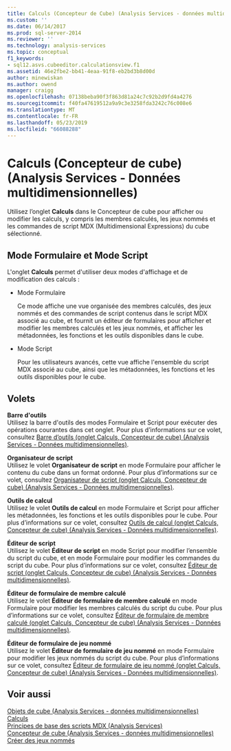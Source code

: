 ```yaml
---
title: Calculs (Concepteur de Cube) (Analysis Services - données multidimensionnelles) | Microsoft Docs
ms.custom: ''
ms.date: 06/14/2017
ms.prod: sql-server-2014
ms.reviewer: ''
ms.technology: analysis-services
ms.topic: conceptual
f1_keywords:
- sql12.asvs.cubeeditor.calculationsview.f1
ms.assetid: 46e2fbe2-bb41-4eaa-91f8-eb2bd3b8d00d
author: minewiskan
ms.author: owend
manager: craigg
ms.openlocfilehash: 07138beba90f3f863d81a24c7c92b2d9fd4a4276
ms.sourcegitcommit: f40fa47619512a9a9c3e3258fda3242c76c008e6
ms.translationtype: MT
ms.contentlocale: fr-FR
ms.lasthandoff: 05/23/2019
ms.locfileid: "66088288"
---
```

# <a name="calculations-cube-designer-analysis-services---multidimensional-data"></a>Calculs (Concepteur de cube) (Analysis Services - Données multidimensionnelles)
  Utilisez l’onglet **Calculs** dans le Concepteur de cube pour afficher ou modifier les calculs, y compris les membres calculés, les jeux nommés et les commandes de script MDX (Multidimensional Expressions) du cube sélectionné.  
  
## <a name="form-view-and-script-view"></a>Mode Formulaire et Mode Script  
 L'onglet **Calculs** permet d'utiliser deux modes d'affichage et de modification des calculs :  
  
-   Mode Formulaire  
  
     Ce mode affiche une vue organisée des membres calculés, des jeux nommés et des commandes de script contenus dans le script MDX associé au cube, et fournit un éditeur de formulaires pour afficher et modifier les membres calculés et les jeux nommés, et afficher les métadonnées, les fonctions et les outils disponibles dans le cube.  
  
-   Mode Script  
  
     Pour les utilisateurs avancés, cette vue affiche l'ensemble du script MDX associé au cube, ainsi que les métadonnées, les fonctions et les outils disponibles pour le cube.  
  
## <a name="panes"></a>Volets  
 **Barre d'outils**  
 Utilisez la barre d'outils des modes Formulaire et Script pour exécuter des opérations courantes dans cet onglet. Pour plus d’informations sur ce volet, consultez [Barre d’outils &#40;onglet Calculs, Concepteur de cube&#41; &#40;Analysis Services - Données multidimensionnelles&#41;](toolbar-calculations-tab-cube-designer-analysis-services-multidimensional-data.md).  
  
 **Organisateur de script**  
 Utilisez le volet **Organisateur de script** en mode Formulaire pour afficher le contenu du cube dans un format ordonné. Pour plus d’informations sur ce volet, consultez [Organisateur de script &#40;onglet Calculs, Concepteur de cube&#41; &#40;Analysis Services - Données multidimensionnelles&#41;](script-organizer-cube-designer-analysis-services-multidimensional-data.md).  
  
 **Outils de calcul**  
 Utilisez le volet **Outils de calcul** en mode Formulaire et Script pour afficher les métadonnées, les fonctions et les outils disponibles pour le cube. Pour plus d’informations sur ce volet, consultez [Outils de calcul &#40;onglet Calculs, Concepteur de cube&#41; &#40;Analysis Services - Données multidimensionnelles&#41;](calculation-tools-cube-designer-analysis-services-multidimensional-data.md).  
  
 **Éditeur de script**  
 Utilisez le volet **Éditeur de script** en mode Script pour modifier l’ensemble du script du cube, et en mode Formulaire pour modifier les commandes du script du cube. Pour plus d’informations sur ce volet, consultez [Éditeur de script &#40;onglet Calculs, Concepteur de cube&#41; &#40;Analysis Services - Données multidimensionnelles&#41;](script-editor-calculations-cube-designer-analysis-services-multidimensional-data.md).  
  
 **Éditeur de formulaire de membre calculé**  
 Utilisez le volet **Éditeur de formulaire de membre calculé** en mode Formulaire pour modifier les membres calculés du script du cube. Pour plus d’informations sur ce volet, consultez [Éditeur de formulaire de membre calculé &#40;onglet Calculs, Concepteur de cube&#41; &#40;Analysis Services - Données multidimensionnelles&#41;](calculated-member-form-editor-cube-designer-analysis-services-multidimensional-data.md).  
  
 **Éditeur de formulaire de jeu nommé**  
 Utilisez le volet **Éditeur de formulaire de jeu nommé** en mode Formulaire pour modifier les jeux nommés du script du cube. Pour plus d’informations sur ce volet, consultez [Éditeur de formulaire de jeu nommé &#40;onglet Calculs, Concepteur de cube&#41; &#40;Analysis Services - Données multidimensionnelles&#41;](named-set-form-editor-cube-designer-analysis-services-multidimensional-data.md).  
  
## <a name="see-also"></a>Voir aussi  
 [Objets de cube &#40;Analysis Services - données multidimensionnelles&#41;](multidimensional-models-olap-logical-cube-objects/cube-objects-analysis-services-multidimensional-data.md)   
 [Calculs](multidimensional-models-olap-logical-cube-objects/calculations.md)   
 [Principes de base des scripts MDX &#40;Analysis Services&#41;](multidimensional-models/mdx/mdx-scripting-fundamentals-analysis-services.md)   
 [Concepteur de cube &#40;Analysis Services - données multidimensionnelles&#41;](cube-designer-analysis-services-multidimensional-data.md)   
 [Créer des jeux nommés](multidimensional-models/create-named-sets.md)  
  
  
